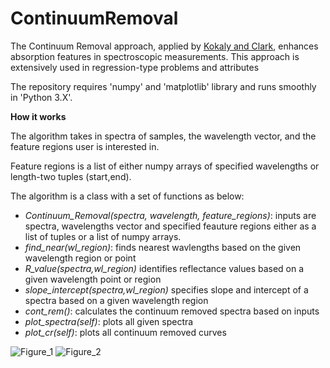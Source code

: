 # ContinuumRemoval

The Continuum Removal approach, applied by [Kokaly and Clark](https://www.sciencedirect.com/science/article/pii/S0034425798000844), enhances absorption features in spectroscopic measurements. This approach is extensively used in regression-type problems and attributes 

The repository requires 'numpy' and 'matplotlib' library and runs smoothly in 'Python 3.X'.

**How it works**

The algorithm takes in spectra of samples, the wavelength vector, and the feature regions user is interested in. 

Feature regions is a list of either numpy arrays of specified wavelengths or length-two tuples (start,end).

The algorithm is a class with a set of functions as below:

- _Continuum_Removal(spectra, wavelength, feature_regions)_: inputs are spectra, wavelengths vector and specified feauture regions either as a list of tuples or a list of numpy arrays.
- _find_near(wl_region)_: finds nearest wavlengths based on the given wavelength region or point
- _R_value(spectra,wl_region)_ identifies reflectance values based on a given wavelength point or region
- _slope_intercept(spectra,wl_region)_ specifies slope and intercept of a spectra based on a given wavelength region
- _cont_rem()_: calculates the continuum removed spectra based on inputs
- _plot_spectra(self)_: plots all given spectra
- _plot_cr(self)_: plots all continuum removed curves


![Figure_1](https://user-images.githubusercontent.com/35879739/55817654-fa3d7e00-5ac2-11e9-8ea7-ad92065d12d5.png)
![Figure_2](https://user-images.githubusercontent.com/35879739/55817655-fa3d7e00-5ac2-11e9-9b79-bbfacdf825ae.png)

